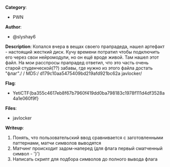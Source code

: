 __Category__: 
* PWN

__Author__: 
* @slyshay6

__Description__: 
Копался вчера в вещах своего прапрадеда, нашел артефакт - настоящий жесткий диск. Кучу времени потратил чтобы подключить его через свои нейромодули, но он ещё вроде живой. Там нашел этот файл. На мои расспросы прапрадед ответил, что это часть очень старой студенческой(??) забавы, где нужно из этого файла достать "флаг"./
/
MD5:/
d179c10aa5475409bd219afd921bc62a  javlocker/

__Flag__:
* YetiCTF{ba355c4617eb8f67b7960f419dd0ba798183c1978f111d4df3528a4a1e060f9f}

__Files__:
* javlocker

__Writeup__:
1. Понять, что пользовательский ввод сравнивается с заготовленными паттернами, матчи символов выводятся
2. Матчинг происходит задом-наперед (для флага первый сматченный символ - '}')
3. Написать скрипт для подбора символов до полного вывода флага